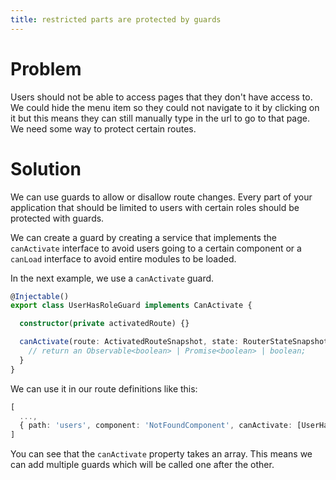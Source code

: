```yaml
---
title: restricted parts are protected by guards
---
```

# Problem

Users should not be able to access pages that they don't have access to. We could hide the menu item so they could not navigate to it by clicking on it but this means they can still manually type in the url to go to that page. We need some way to protect certain routes.

# Solution

We can use guards to allow or disallow route changes. Every part of your application that should be limited to users with certain roles should be protected with guards.

We can create a guard by creating a service that implements the `canActivate` interface to avoid users going to a certain component or a `canLoad` interface to avoid entire modules to be loaded.

In the next example, we use a `canActivate` guard.

```ts
@Injectable()
export class UserHasRoleGuard implements CanActivate {

  constructor(private activatedRoute) {}

  canActivate(route: ActivatedRouteSnapshot, state: RouterStateSnapshot) {
    // return an Observable<boolean> | Promise<boolean> | boolean;
  }
}

```

We can use it in our route definitions like this:

```ts
[
  ...,
  { path: 'users', component: 'NotFoundComponent', canActivate: [UserHasRoleGuard] },
]
```

You can see that the `canActivate` property takes an array. This means we can add multiple guards which will be called one after the other.
